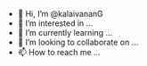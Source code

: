 - 👋 Hi, I’m @kalaivananG
- 👀 I’m interested in ...
- 🌱 I’m currently learning ...
- 💞️ I’m looking to collaborate on ...
- 📫 How to reach me ...

<!---
kalaivananG/kalaivananG is a ✨ special ✨ repository because its `README.md` (this file) appears on your GitHub profile.
You can click the Preview link to take a look at your changes.
--->
